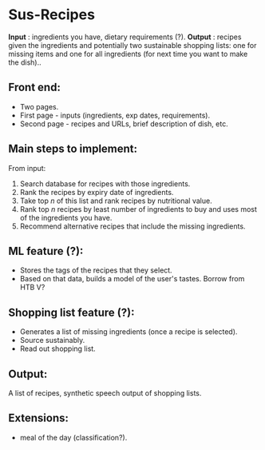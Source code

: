 # Sus-Recipes
**Input** : ingredients you have, dietary requirements (?). 
**Output** : recipes given the ingredients and potentially two sustainable shopping lists: one for missing items and one for all ingredients (for next time you want to make the dish)..

## Front end:

- Two pages.
- First page - inputs (ingredients, exp dates, requirements).
- Second page - recipes and URLs, brief description of dish, etc.

## Main steps to implement:

From input:

1. Search database for recipes with those ingredients.
2. Rank the recipes by expiry date of ingredients.
3. Take top *n* of this list and rank recipes by nutritional value.
3. Rank top *n* recipes by least number of ingredients to buy and uses most of the ingredients you have. 
4. Recommend alternative recipes that include the missing ingredients.

## ML feature (?):

- Stores the tags of the recipes that they select.
- Based on that data, builds a model of the user's tastes. Borrow from HTB V?

## Shopping list feature (?):

- Generates a list of missing ingredients (once a recipe is selected).
- Source sustainably. 
- Read out shopping list. 

## Output:

A list of recipes, synthetic speech output of shopping lists.  

## Extensions:

- meal of the day (classification?). 

